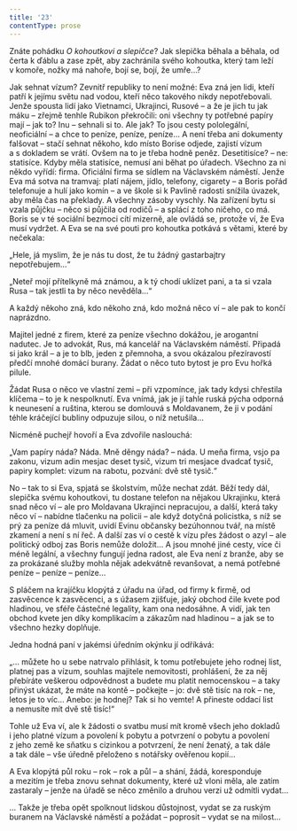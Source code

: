 ```yaml
---
title: '23'
contentType: prose
---
```


<section>

Znáte pohádku _O kohoutkovi a slepičce_? Jak slepička běhala a běhala, od čerta k ďáblu a zase zpět, aby zachránila svého kohoutka, který tam leží v komoře, nožky má nahoře, bojí se, bojí, že umře…?

Jak sehnat vízum? Zevnitř republiky to není možné: Eva zná jen lidi, kteří patří k jejímu světu nad vodou, kteří něco takového nikdy nepotřebovali. Jenže spousta lidí jako Vietnamci, Ukrajinci, Rusové – a že je jich tu jak máku – zřejmě tenhle Rubikon překročili: oni všechny ty potřebné papíry mají – jak to? Inu – sehnali si to. Ale jak? To jsou cesty pololegální, neoficiální – a chce to peníze, peníze, peníze… A není třeba ani dokumenty falšovat – stačí sehnat někoho, kdo místo Borise odjede, zajistí vízum a s dokladem se vrátí. Ovšem na to je třeba hodně peněz. Desetitisíce? – ne: statisíce. Kdyby měla statisíce, nemusí ani běhat po úřadech. Všechno za ni někdo vyřídí: firma. Oficiální firma se sídlem na Václavském náměstí. Jenže Eva má sotva na tramvaj: platí nájem, jídlo, telefony, cigarety – a Boris pořád telefonuje a hulí jako komín – a ve škole si k Pavlině radosti snížila úvazek, aby měla čas na překlady. A všechny zásoby vyschly. Na zařízení bytu si vzala půjčku – něco si půjčila od rodičů – a splácí z toho ničeho, co má. Boris se v té sociální bezmoci cítí mizerně, ale ovládá se, protože ví, že Eva musí vydržet. A Eva se na své pouti pro kohoutka potkává s větami, které by nečekala:

„Hele, já myslim, že je nás tu dost, že tu žádný gastarbajtry nepotřebujem…“

„Neteř mojí přítelkyně má známou, a k tý chodí uklízet pani, a ta si vzala Rusa – tak jestli ta by něco nevěděla…“

A každý někoho zná, kdo někoho zná, kdo možná něco ví – ale pak to končí naprázdno.

Majitel jedné z firem, které za peníze všechno dokážou, je arogantní nadutec. Je to advokát, Rus, má kancelář na Václavském náměstí. Připadá si jako král – a je to blb, jeden z přemnoha, a svou okázalou přezíravostí předčí mnohé domácí burany. Žádat o něco tuto bytost je pro Evu hořká pilule.

Žádat Rusa o něco ve vlastní zemi – při vzpomínce, jak tady kdysi chřestila klíčema – to je k nespolknutí. Eva vnímá, jak je jí tahle ruská pýcha odporná k neunesení a ruština, kterou se domlouvá s Moldavanem, že ji v podání téhle kráčející bubliny odpuzuje silou, o níž netušila…

Nicméně puchejř hovoří a Eva zdvořile naslouchá:

„Vam papíry náda? Náda. Mně děngy náda? – náda. U meňa firma, vsjo pa zakonu, vizum adin mesjac deset tysič, vizum tri mesjace dvadcať tysič, papiry komplet: vizum na rabotu, pozvání: dvě stě tysič.“

No – tak to si Eva, spjatá se školstvím, může nechat zdát. Běží tedy dál, slepička svému kohoutkovi, tu dostane telefon na nějakou Ukrajinku, která snad něco ví – ale pro Moldavana Ukrajinci nepracujou, a další, která taky něco ví – nabídne tlačenku na policii – ale když dotyčná policistka, s níž se prý za peníze dá mluvit, uvidí Evinu občansky bezúhonnou tvář, na místě zkamení a není s ní řeč. A další zas ví o cestě k vízu přes žádost o azyl – ale politický odboj zas Boris nemůže doložit… A jsou mnohé jiné cesty, více či méně legální, a všechny fungují jedna radost, ale Eva není z branže, aby se za prokázané služby mohla nějak adekvátně revanšovat, a nemá potřebné peníze – peníze – peníze…

S pláčem na krajíčku klopýtá z úřadu na úřad, od firmy k firmě, od zasvěcence k zasvěcenci, a s úžasem zjišťuje, jaký obchod čile kvete pod hladinou, ve sféře částečné legality, kam ona nedosáhne. A vidí, jak ten obchod kvete jen díky komplikacím a zákazům nad hladinou – a jak se to všechno hezky doplňuje.

Jedna hodná paní v jakémsi úředním okýnku jí odříkává:

„… můžete ho u sebe natrvalo přihlásit, k tomu potřebujete jeho rodnej list, platnej pas a vízum, souhlas majitele nemovitosti, prohlášení, že za něj přebíráte veškerou odpovědnost a budete mu platit nemocenskou – a taky přinýst ukázat, že máte na kontě – počkejte – jo: dvě stě tisíc na rok – ne, letos je to víc… Anebo: je hodnej? Tak si ho vemte! A přineste oddací list a nemusíte mít dvě stě tisíc!“

Tohle už Eva ví, ale k žádosti o svatbu musí mít kromě všech jeho dokladů i jeho platné vízum a povolení k pobytu a potvrzení o pobytu a povolení z jeho země ke sňatku s cizinkou a potvrzení, že není ženatý, a tak dále a tak dále – vše úředně přeloženo s notářsky ověřenou kopií…

A Eva klopýtá půl roku – rok – rok a půl – a shání, žádá, koresponduje a mezitím je třeba znovu sehnat dokumenty, které už vloni měla, ale zatím zastaraly – jenže na úřadě se něco změnilo a druhou verzi už odmítli vydat…

… Takže je třeba opět spolknout lidskou důstojnost, vydat se za ruským buranem na Václavské náměstí a požádat – poprosit – vydat se na milost…

</section>
